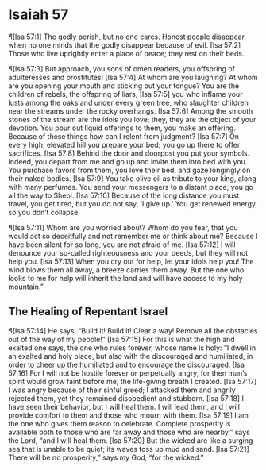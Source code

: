 # Isaiah 57

¶[Isa 57:1] The godly perish, but no one cares. Honest people disappear, when no one minds that the godly disappear because of evil.
[Isa 57:2] Those who live uprightly enter a place of peace; they rest on their beds.

¶[Isa 57:3] But approach, you sons of omen readers, you offspring of adulteresses and prostitutes!
[Isa 57:4] At whom are you laughing? At whom are you opening your mouth and sticking out your tongue? You are the children of rebels, the offspring of liars,
[Isa 57:5] you who inflame your lusts among the oaks and under every green tree, who slaughter children near the streams under the rocky overhangs.
[Isa 57:6] Among the smooth stones of the stream are the idols you love; they, they are the object of your devotion. You pour out liquid offerings to them, you make an offering. Because of these things how can I relent from judgment?
[Isa 57:7] On every high, elevated hill you prepare your bed; you go up there to offer sacrifices.
[Isa 57:8] Behind the door and doorpost you put your symbols. Indeed, you depart from me and go up and invite them into bed with you. You purchase favors from them, you love their bed, and gaze longingly on their naked bodies.
[Isa 57:9] You take olive oil as tribute to your king, along with many perfumes. You send your messengers to a distant place; you go all the way to Sheol.
[Isa 57:10] Because of the long distance you must travel, you get tired, but you do not say, ‘I give up.’ You get renewed energy, so you don’t collapse.

¶[Isa 57:11] Whom are you worried about? Whom do you fear, that you would act so deceitfully and not remember me or think about me? Because I have been silent for so long, you are not afraid of me.
[Isa 57:12] I will denounce your so-called righteousness and your deeds, but they will not help you.
[Isa 57:13] When you cry out for help, let your idols help you! The wind blows them all away, a breeze carries them away. But the one who looks to me for help will inherit the land and will have access to my holy mountain.”

## The Healing of Repentant Israel
¶[Isa 57:14] He says, “Build it! Build it! Clear a way! Remove all the obstacles out of the way of my people!”
[Isa 57:15] For this is what the high and exalted one says, the one who rules forever, whose name is holy: “I dwell in an exalted and holy place, but also with the discouraged and humiliated, in order to cheer up the humiliated and to encourage the discouraged.
[Isa 57:16] For I will not be hostile forever or perpetually angry, for then man’s spirit would grow faint before me, the life-giving breath I created.
[Isa 57:17] I was angry because of their sinful greed; I attacked them and angrily rejected them, yet they remained disobedient and stubborn.
[Isa 57:18] I have seen their behavior, but I will heal them. I will lead them, and I will provide comfort to them and those who mourn with them.
[Isa 57:19] I am the one who gives them reason to celebrate. Complete prosperity is available both to those who are far away and those who are nearby,” says the Lord, “and I will heal them.
[Isa 57:20] But the wicked are like a surging sea that is unable to be quiet; its waves toss up mud and sand.
[Isa 57:21] There will be no prosperity,” says my God, “for the wicked.”
